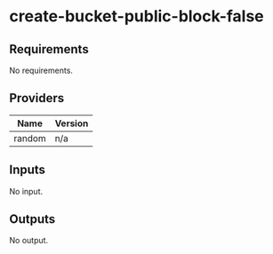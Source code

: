 # create-bucket-public-block-false

<!-- BEGIN TFDOCS -->
## Requirements

No requirements.

## Providers

| Name | Version |
|------|---------|
| random | n/a |

## Inputs

No input.

## Outputs

No output.

<!-- END TFDOCS -->
